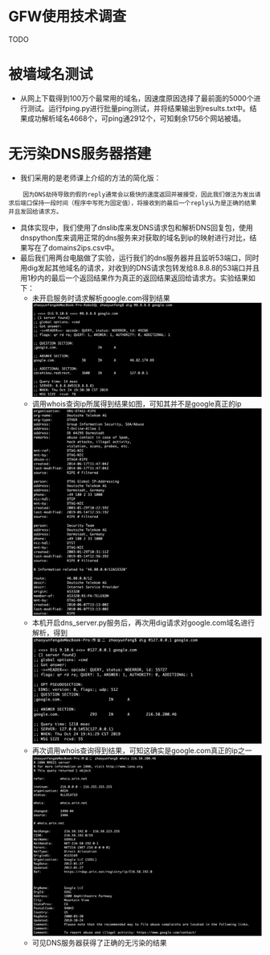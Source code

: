 #  GFW使用技术调查

TODO

# 被墙域名测试

- 从网上下载得到100万个最常用的域名，因速度原因选择了最前面的5000个进行测试。运行fping.py进行批量ping测试，并将结果输出到results.txt中。结果成功解析域名4668个，可ping通2912个，可知剩余1756个网站被墙。

# 无污染DNS服务器搭建

- 我们采用的是老师课上介绍的方法的简化版：
~~~
	因为DNS劫持导致的假的reply通常会以极快的速度返回并被接受，因此我们做法为发出请求后端口保持一段时间（程序中写死为固定值），将接收到的最后一个reply认为是正确的结果并且发回给请求方。
~~~

- 具体实现中，我们使用了dnslib库来发DNS请求包和解析DNS回复包，使用dnspython库来调用正常的dns服务来对获取的域名到ip的映射进行对比，结果写在了domains2ips.csv中。
- 最后我们用两台电脑做了实验，运行我们的dns服务器并且监听53端口，同时用dig发起其他域名的请求，对收到的DNS请求包转发给8.8.8.8的53端口并且用1秒内的最后一个返回结果作为真正的返回结果返回给请求方。实验结果如下：
  - 未开启服务时请求解析google.com得到结果![dig_1](dig_1.png)
  - 调用whois查询ip所属得到结果如图，可知其并不是google真正的ip![whois_1](whois_1.png)
  - 本机开启dns_server.py服务后，再次用dig请求对google.com域名进行解析，得到![dig_2](dig_2.png)
  - 再次调用whois查询得到结果，可知这确实是google.com真正的ip之一![whois_2](whois_2.png)
  - 可见DNS服务器获得了正确的无污染的结果